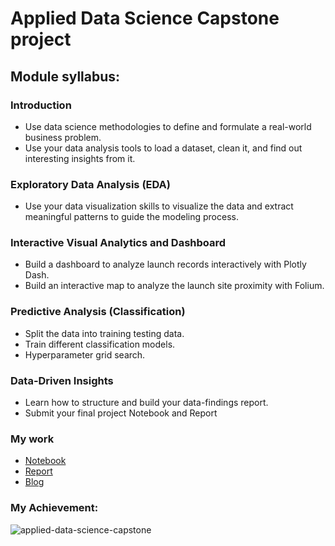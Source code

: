 # Applied Data Science Capstone project
## Module syllabus:
### Introduction
- Use data science methodologies to define and formulate a real-world business problem.
- Use your data analysis tools to load a dataset, clean it, and find out interesting insights from it.
### Exploratory Data Analysis (EDA)
- Use your data visualization skills to visualize the data and extract meaningful patterns to guide the modeling process.
### Interactive Visual Analytics and Dashboard
- Build a dashboard to analyze launch records interactively with Plotly Dash.
- Build an interactive map to analyze the launch site proximity with Folium.
### Predictive Analysis (Classification)
- Split the data into training testing data.
- Train different classification models.
- Hyperparameter grid search.
### Data-Driven Insights
- Learn how to structure and build your data-findings report.
- Submit your final project Notebook and Report
### My work
- [Notebook](https://github.com/omkarfadtare/IBM_Data_Science_Certification)
- [Report](https://drive.google.com/file/d/1YXflf18DYLMnKyDXQbQgC9Py1OrgIbt0/view?usp=sharing)
- [Blog](https://www.linkedin.com/pulse/ibm-data-science-capstone-project-winning-space-race-omkar-fadtare)
### My Achievement:
![applied-data-science-capstone](https://user-images.githubusercontent.com/93856624/147692733-fdf59ae7-d5d9-42aa-ba58-87f9de84cc79.png)
